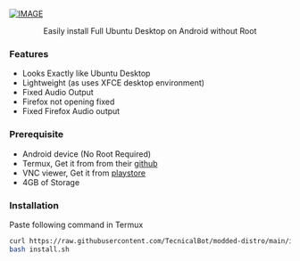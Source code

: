 [![IMAGE](https://raw.githubusercontent.com/TecnicalBot/modded-distro/main/images/ubuntu.png)](https://youtu.be/gzbHaxuWT2E)
<p align="center">Easily install Full Ubuntu Desktop on Android without Root</p>

### Features
- Looks Exactly like Ubuntu Desktop
- Lightweight (as uses XFCE desktop environment)
- Fixed Audio Output 
- Firefox not opening fixed
- Fixed Firefox Audio output

### Prerequisite
- Android device (No Root Required)
- Termux, Get it from from their <a href="https://github.com/termux/termux-app/releases/latest">github</a>
- VNC viewer, Get it from  <a href="https://play.google.com/store/apps/details?id=com.realvnc.viewer.android">playstore</a>
- 4GB of Storage

### Installation
Paste following command in Termux
```bash
curl https://raw.githubusercontent.com/TecnicalBot/modded-distro/main/install.sh >> install.sh
bash install.sh
```

